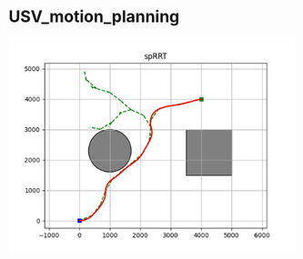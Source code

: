 # USV_motion_planning
![motion planning for Unmanned surface vehicles using RRT and RRT star algorithm](image.png)